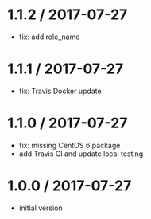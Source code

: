 
1.1.2 / 2017-07-27
==================

  * fix: add role_name

1.1.1 / 2017-07-27
==================

  * fix: Travis Docker update

1.1.0 / 2017-07-27
==================

  * fix: missing CentOS 6 package
  * add Travis CI and update local testing

1.0.0 / 2017-07-27
==================

  * initial version
